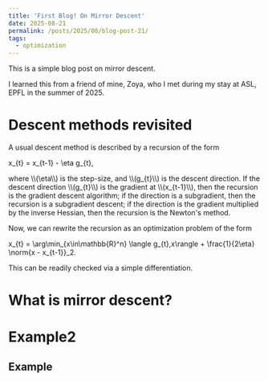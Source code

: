 ```yaml
---
title: 'First Blog! On Mirror Descent'
date: 2025-08-21
permalink: /posts/2025/08/blog-post-21/
tags:
  - optimization
---
```


This is a simple blog post on mirror descent.

I learned this from a friend of mine, Zoya, who I met during my stay at ASL, EPFL in the summer of 2025.

Descent methods revisited
======
A usual descent method is described by a recursion of the form
<p>
  x_{t} = x_{t-1} - \eta g_{t},
</p>
where \\(\eta\\) is the step-size, and \\(g_{t}\\) is the descent direction. If the descent direction \\(g_{t}\\) is the gradient at \\(x_{t-1}\\), then the recursion is the gradient descent algorithm; if the direction is a subgradient, then the recursion is a subgradient descent; if the direction is the gradient multiplied by the inverse Hessian, then the recursion is the Newton's method.

Now, we can rewrite the recursion as an optimization problem of the form
<p>
  x_{t} = \arg\min_{x\in\mathbb{R}^n} \langle g_{t},x\rangle + \frac{1}{2\eta} \norm{x - x_{t-1}}_2.
</p>
This can be readily checked via a simple differentiation.

What is mirror descent?
======

Example2
======

Example
------